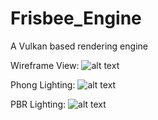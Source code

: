 # Frisbee_Engine
A Vulkan based rendering engine

Wireframe View:
![alt text](https://raw.githubusercontent.com/LukeFrisbee/Frisbee_Engine/main/README_IMAGES/amg.png)

Phong Lighting:
![alt text](https://raw.githubusercontent.com/LukeFrisbee/Frisbee_Engine/main/README_IMAGES/jeep.png)

PBR Lighting:
![alt text](https://raw.githubusercontent.com/LukeFrisbee/Frisbee_Engine/main/README_IMAGES/jeep_pbr.png)

